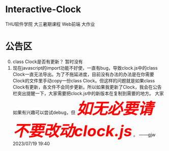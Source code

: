# Interactive-Clock
THU软件学院 大三暑期课程 Web前端 大作业

# 公告区
0. class Clock是否有更新？  暂时没有
1. 现在javascript的import功能不好使，一直有bug，导致clock.js中的class Clock一直无法导出。为了不拖延进度，目前没有办法的办法是在你需要Clock的文件里手动copy一份class Clock。但这样的问题就是如果class Clock有更新，各文件不会同步更新。所以如果我更新了Clock，我会在公告栏突出提醒一下，大家需要把clock.js中的新版本在复制到需要的地方。
  大家如果有兴趣可以尝试debug，但 ___<font color="red" size="8"> 如无必要请不要改动clock.js</font>___ 。
         ——gjw 2023/07/19 19:40

